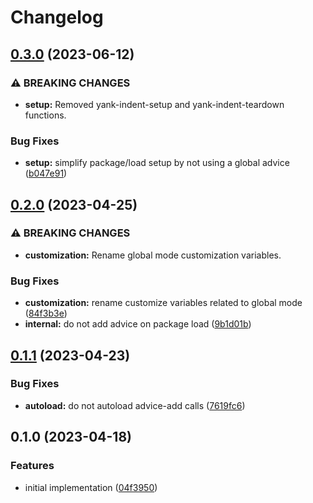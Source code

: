 # Changelog

## [0.3.0](https://github.com/jimeh/yank-indent/compare/v0.2.0...v0.3.0) (2023-06-12)


### ⚠ BREAKING CHANGES

* **setup:** Removed yank-indent-setup and yank-indent-teardown functions.

### Bug Fixes

* **setup:** simplify package/load setup by not using a global advice ([b047e91](https://github.com/jimeh/yank-indent/commit/b047e91b9235308f76a94dacdf40f160bee6758e))

## [0.2.0](https://github.com/jimeh/yank-indent/compare/v0.1.1...v0.2.0) (2023-04-25)


### ⚠ BREAKING CHANGES

* **customization:** Rename global mode customization variables.

### Bug Fixes

* **customization:** rename customize variables related to global mode ([84f3b3e](https://github.com/jimeh/yank-indent/commit/84f3b3e7c05413b4e9a7a7d3b81457cd1511f4ac))
* **internal:** do not add advice on package load ([9b1d01b](https://github.com/jimeh/yank-indent/commit/9b1d01b600f9da0139dddb19485177ccee99f1ee))

## [0.1.1](https://github.com/jimeh/yank-indent/compare/v0.1.0...v0.1.1) (2023-04-23)


### Bug Fixes

* **autoload:** do not autoload advice-add calls ([7619fc6](https://github.com/jimeh/yank-indent/commit/7619fc6d910a93697eb74236344632c161d0dcd5))

## 0.1.0 (2023-04-18)


### Features

* initial implementation ([04f3950](https://github.com/jimeh/yank-indent/commit/04f3950b016f020feff1d00e23f49c9213d284aa))
